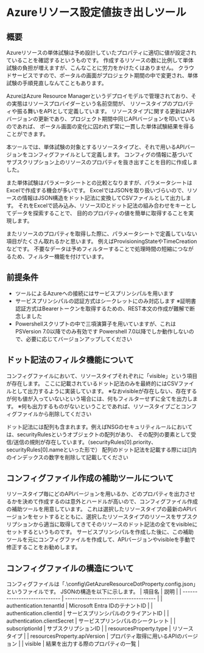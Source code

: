 # Azureリソース設定値抜き出しツール

## 概要

Azureリソースの単体試験は予め設計していたプロパティに適切に値が設定されていることを確認するというものです。
作成するリソースの数に比例して単体試験の負担が増えますが、こんなことに労力をかけたくはありません。
クラウドサービスですので、ポータルの画面がプロジェクト期間の中で変更され、単体試験の手順見直しなんてこともあります。

AzureはAzure Resource Managerというデプロイモデルで管理されており、その実態はリソースプロバイダーという名前空間が、
リソースタイプのプロパティや振る舞いをAPIとして定義しています。
リソースタイプに関する更新はAPIバージョンの更新であり、プロジェクト期間中同じAPIバージョンを叩いているのであれば、
ポータル画面の変化に囚われず常に一貫した単体試験結果を得ることができます。

本ツールでは、単体試験の対象とするリソースタイプと、それで用いるAPIバージョンをコンフィグファイルとして定義します。
コンフィグの情報に基づいてサブスクリプション上のリソースのプロパティを抜き出すことを目的に作成しました。

また単体試験はパラメータシートとの比較となりますが、パラメータシートはExcelで作成する機会が多いです。
ExcelではJSONを取り扱いづらいので、リソースの情報はJSON構造をドット記法に変換してCSVファイルとして出力します。
それをExcelで読み込み、リソースIDとドット記法の組み合わせをキーとしてデータを探索することで、
目的のプロパティの値を簡単に取得することを実現します。

またリソースのプロパティを取得した際に、パラメータシートで定義していない項目がたくさん取れるかと思います。
例えばProvisioningStateやTimeCreationなどです。
不要なデータは予めフィルターすることで処理時間の短縮につながるため、フィルター機能を付けています。

## 前提条件

- ツールによるAzureへの接続にはサービスプリンシパルを用います
- サービスプリンシパルの認証方式はシークレットにのみ対応します
  ※証明書認証方式はBearerトークンを取得するための、REST本文の作成が難解で断念しました
- Powershellスクリプトの中で三項演算子を用いていますが、これはPSVersion 7.0以降でのみ有効です
  Powershell 7.0以降でしか動作しないので、必要に応じてバージョンアップしてください

## ドット記法のフィルタ機能について

コンフィグファイルにおいて、リソースタイプそれぞれに「visible」という項目が存在します。
ここに記載されているドット記法のみを最終的にはCSVファイルとして出力するように実装しています。
※なおvisibleが存在しない、存在するが何も値が入っていないという場合には、何もフィルターせずに全てを出力します。
※何も出力するものがないということであれば、リソースタイプごとコンフィグファイルから削除してください

ドット記法には配列も含まれます。例えばNSGのセキュリティルールにおいては、securityRulesというオブジェクトの配列があり、
その配列の要素として受信/送信の規則が存在しています。（securityRules[0].priority、securityRules[0].nameといった形で）
配列のドット記法を記載する際には[]内のインデックスの数字を削除して記載してください

## コンフィグファイル作成の補助ツールについて

リソースタイプ毎にどのAPIバージョンを用いるか、どのプロパティを出力させるかを決めて作成するのは意外とハードルが高いので、コンフィグファイル作成の補助ツールを用意しています。
これは選択したリソースタイプの最新のAPIバージョンをセットするとともに、選択したリソースタイプのリソースをサブスクリプションから適当に取得してきてそのリソースのドット記法の全てをvisibleにセットするというものです。
サービスプリンシパルを作成した後に、この補助ツールを元にコンフィグファイルを作成して、APIバージョンやvisibleを手動で修正することをお勧めします。

## コンフィグファイルの構造について

コンフィグファイルは「.\config\GetAzureResourceDotProperty.config.json」というファイルです。
JSONの構造を以下に示します。
| 項目名                       | 説明                                  |
| ---------------------------- | ------------------------------------- |
| authentication.tenantId      | Microsoft Entra IDのテナントID        |
| authentication.clientId      | サービスプリンシパルのクライアントID  |
| authentication.clientSecret  | サービスプリンシパルのシークレット    |
| subscriptionId               | サブスクリプションID                  |
| resourcesProperty.type       | リソースタイプ                        |
| resourcesProperty.apiVersion | プロパティ取得に用いるAPIのバージョン |
| visible                      | 結果を出力する際のプロパティの一覧    |
